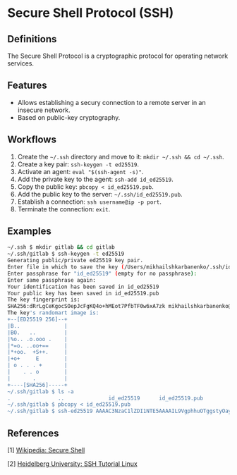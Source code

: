 # Secure Shell Protocol (SSH)

## Definitions
The Secure Shell Protocol is a cryptographic protocol 
for operating network services.

## Features
- Allows establishing a secury connection to a remote server in an insecure network.
- Based on public-key cryptography.

## Workflows
1. Create the `~/.ssh` directory and move to it: `mkdir ~/.ssh && cd ~/.ssh`.
2. Create a key pair: `ssh-keygen -t ed25519`.
3. Activate an agent: `eval "$(ssh-agent -s)"`.
4. Add the private key to the agent: `ssh-add id_ed25519`.
5. Copy the public key: `pbcopy < id_ed25519.pub`.
6. Add the public key to the server: `~/.ssh/id_ed25519.pub`.
7. Establish a connection: `ssh username@ip -p port`.
8. Terminate the connection: `exit`.

## Examples
```bash
~/.ssh $ mkdir gitlab && cd gitlab 
~/.ssh/gitlab $ ssh-keygen -t ed25519 
Generating public/private ed25519 key pair.
Enter file in which to save the key (/Users/mikhailshkarbanenko/.ssh/id_ed25519): id_ed25519 
Enter passphrase for "id_ed25519" (empty for no passphrase): 
Enter same passphrase again: 
Your identification has been saved in id_ed25519
Your public key has been saved in id_ed25519.pub
The key fingerprint is:
SHA256:dRrLgCeKgocSOepJcFgKQ4o+hMEot7PfbTF0w6xA7zk mikhailshkarbanenko@Mikhails-MacBook-Pro.local
The key's randomart image is:
+--[ED25519 256]--+
|B..              |
|BO.   ..         |
|%o.. .o.ooo .    |
|*=o. ..oo+==     |
|*+oo.  +S++.     |
|+o+     E        |
| o . . . +       |
|    . . o        |
|       .         |
+----[SHA256]-----+
~/.ssh/gitlab $ ls -a
.               ..              id_ed25519      id_ed25519.pub
~/.ssh/gitlab $ pbcopy < id_ed25519.pub
~/.ssh/gitlab $ ssh-ed25519 AAAAC3NzaC1lZDI1NTE5AAAAIL9VgphhuOTggstyOayxsWajwjktOXM6rXovvW0cZt2F username@host.local
```

## References
[1] [Wikipedia: Secure Shell](https://en.wikipedia.org/wiki/Secure_Shell)

[2] [Heidelberg University: SSH Tutorial Linux](https://zah.uni-heidelberg.de/it-guide/ssh-tutorial-linux)